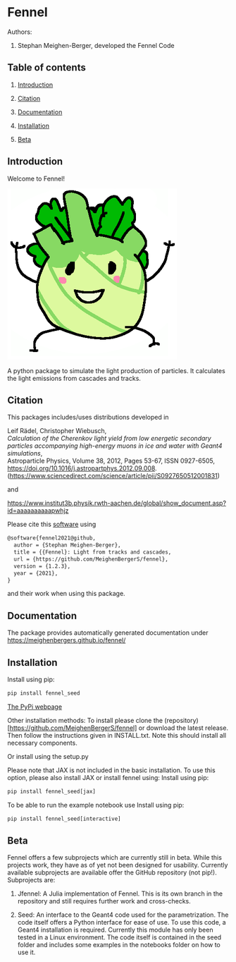 # Fennel

Authors:

1. Stephan Meighen-Berger, developed the Fennel Code

## Table of contents

1. [Introduction](#introduction)

2. [Citation](#citation)

3. [Documentation](#documentation)

4. [Installation](#installation)

5. [Beta](#beta)

## Introduction <a name="introduction"></a>

Welcome to Fennel!

![Logo](images/Fennel.png)

A python package to simulate the light production of particles.
It calculates the light emissions from cascades and tracks.

## Citation <a name="citation"></a>

This packages includes/uses distributions developed in

Leif Rädel, Christopher Wiebusch,\
*Calculation of the Cherenkov light yield from low energetic secondary particles accompanying high-energy muons in ice and water with Geant4 simulations*,\
Astroparticle Physics,
Volume 38,
2012,
Pages 53-67,
ISSN 0927-6505,\
https://doi.org/10.1016/j.astropartphys.2012.09.008.
(https://www.sciencedirect.com/science/article/pii/S0927650512001831)

and

https://www.institut3b.physik.rwth-aachen.de/global/show_document.asp?id=aaaaaaaaaapwhjz

Please cite this [software](https://github.com/MeighenBergerS/fennel) using
```
@software{fennel2021@github,
  author = {Stephan Meighen-Berger},
  title = {{Fennel}: Light from tracks and cascades,
  url = {https://github.com/MeighenBergerS/fennel},
  version = {1.2.3},
  year = {2021},
}
```

and their work when using this package.

## Documentation <a name="documentation"></a>

The package provides automatically generated documentation under 
https://meighenbergers.github.io/fennel/

## Installation <a name="installation"></a>

Install using pip:
```python
pip install fennel_seed
```
[The PyPi webpage](https://pypi.org/project/fennel-seed/)

Other installation methods:
To install please clone the (repository)[https://github.com/MeighenBergerS/fennel] or download the latest release. Then
follow the instructions given in INSTALL.txt.
Note this should install all necessary components.

Or install using the setup.py

Please note that JAX is not included in the basic installation.
To use this option, please also install JAX or install fennel using:
Install using pip:
```python
pip install fennel_seed[jax]
```

To be able to run the example notebook use
Install using pip:
```python
pip install fennel_seed[interactive]
```

## Beta <a name="beta"></a>
Fennel offers a few subprojects which are currently still in beta. While this projects work, they have as of yet not been designed for usability. Currently available subprojects are available offer the GitHub repository (not pip!). Subprojects are:

1. Jfennel: A Julia implementation of Fennel. This is its own branch in the repository and still requires further work and cross-checks.

2. Seed: An interface to the Geant4 code used for the parametrization. The code itself offers a Python interface for ease of use. To use this code, a Geant4 installation is required. Currently this module has only been tested in a Linux environment. The code itself is contained in the seed folder and includes some examples in the notebooks folder on how to use it.
